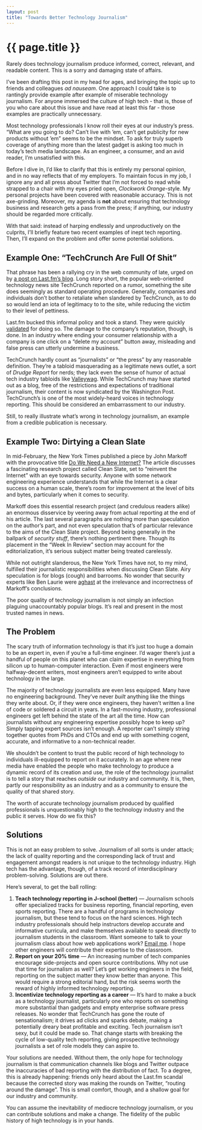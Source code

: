 ```yaml
---
layout: post
title: "Towards Better Technology Journalism"
---
```


{{ page.title }}
================

Rarely does technology journalism produce informed, correct, relevant, and readable content. This is a sorry and damaging state of affairs.

I’ve been drafting this post in my head for ages, and bringing the topic up to friends and colleagues *ad nauseam*. One approach I could take is to rantingly provide example after example of miserable technology journalism. For anyone immersed the culture of high tech - that is, those of you who care about this issue and have read at least this far - those examples are practically unnecessary.

Most technology professionals I know roll their eyes at our industry’s press. “What are you going to do? Can’t live with ’em, can’t get publicity for new products without ’em” seems to be the mindset. To ask for truly superb coverage of anything more than the latest gadget is asking too much in today’s tech media landscape. As an engineer, a consumer, and an avid reader, I’m unsatisfied with this.

Before I dive in, I’d like to clarify that this is entirely my personal opinion, and in no way reflects that of my employers. To maintain focus in my job, I ignore any and all press about Twitter that I’m not forced to read while strapped to a chair with my eyes pried open, *Clockwork Orange*-style. My personal projects have been covered with reasonable accuracy. This is not axe-grinding. Moreover, my agenda is **not** about ensuring that technology business and research gets a pass from the press; if anything, our industry should be regarded more critically.

With that said: instead of harping endlessly and unproductively on the culprits, I’ll briefly feature two recent examples of inept tech reporting. Then, I’ll expand on the problem and offer some potential solutions.

Example One: “TechCrunch Are Full Of Shit”
------------------------------------------

That phrase has been a rallying cry in the web community of late, urged on by [a post on Last.fm’s blog](http://blog.last.fm/2009/02/23/techcrunch-are-full-of-shit). Long story short, the popular web-oriented technology news site TechCrunch reported on a rumor, something the site does seemingly as standard operating procedure. Generally, companies and individuals don’t bother to retaliate when slandered by TechCrunch, as to do so would lend an iota of legitimacy to to the site, while reducing the victim to their level of pettiness.

Last.fm bucked this informal policy and took a stand. They were quickly [validated](http://arstechnica.com/media/news/2009/02/riaa-denies-rumors-that-lastfm-turned-over-data.ars) for doing so. The damage to the company’s reputation, though, is done. In an industry where ending your consumer relationship with a company is one click on a “delete my account” button away, misleading and false press can utterly undermine a business.

TechCrunch hardly count as “journalists” or “the press” by any reasonable definition. They’re a tabloid masquerading as a legitimate news outlet, a sort of *Drudge Report* for nerds; they lack even the sense of humor of actual tech industry tabloids like [Valleywag](http://en.wikipedia.org/wiki/Valleywag). While TechCrunch may have started out as a blog, free of the restrictions and expectations of traditional journalism, their content is now syndicated by the Washington Post. TechCrunch’s is one of the most widely-heard voices in technology reporting. This should be considered an embarrassment to our industry.

Still, to really illustrate what’s wrong in technology journalism, an example from a credible publication is necessary.

Example Two: Dirtying a Clean Slate
-----------------------------------

In mid-February, the New York Times published a piece by John Markoff with the provocative title [Do We Need a New Internet?](http://www.nytimes.com/2009/02/15/weekinreview/15markoff.html) The article discusses a fascinating research project called Clean Slate, set to “reinvent the Internet” with an eye towards security. Anyone with some network engineering experience understands that while the Internet is a clear success on a human scale, there’s room for improvement at the level of bits and bytes, particularly when it comes to security.

Markoff does this essential research project (and credulous readers alike) an enormous disservice by veering away from actual reporting at the end of his article. The last several paragraphs are nothing more than speculation on the author’s part, and not even speculation that’s of particular relevance to the aims of the Clean Slate project. Beyond being generally in the ballpark of *security stuff*, there’s nothing pertinent there. Though its placement in the “Week In Review” section may account for the editorialization, it’s serious subject matter being treated carelessly.

While not outright slanderous, the New York Times have not, to my mind, fulfilled their journalistic responsibilities when discussing Clean Slate. Airy speculation is for blogs (cough) and barrooms. No wonder that security experts like Ben Laurie were [aghast](http://www.links.org/?p=538) at the irrelevance and incorrectness of Markoff’s conclusions.

The poor quality of technology journalism is not simply an infection plaguing unaccountably popular blogs. It’s real and present in the most trusted names in news.

The Problem
-----------

The scary truth of information technology is that it’s just too huge a domain to be an expert in, even if you’re a full-time engineer. I’d wager there’s just a handful of people on this planet who can claim expertise in everything from silicon up to human-computer interaction. Even if most engineers were halfway-decent writers, most engineers aren’t equipped to write about technology in the large.

The majority of technology journalists are even less equipped. Many have no engineering background. They’ve never *built* anything like the things they write about. Or, if they were once engineers, they haven’t written a line of code or soldered a circuit in years. In a fast-moving industry, professional engineers get left behind the state of the art all the time. How can journalists without any engineering expertise possibly hope to keep up? Simply tapping expert sources isn’t enough. A reporter can’t simply string together quotes from PhDs and CTOs and end up with something cogent, accurate, and informative to a non-technical reader.

We shouldn’t be content to trust the public record of high technology to individuals ill-equipped to report on it accurately. In an age where new media have enabled the people who make technology to produce a dynamic record of its creation and use, the role of the technology journalist is to tell a story that reaches *outside* our industry and community. It is, then, partly our responsibility as an industry and as a community to ensure the quality of that shared story.

The worth of accurate technology journalism produced by qualified professionals is unquestionably high to the technology industry and the public it serves. How do we fix this?

Solutions
---------

This is not an easy problem to solve. Journalism of all sorts is under attack; the lack of quality reporting and the corresponding lack of trust and engagement amongst readers is not unique to the technology industry. High tech has the advantage, though, of a track record of interdisciplinary problem-solving. Solutions are out there.

Here’s several, to get the ball rolling:

1.  **Teach technology reporting in J-school (better)** — Journalism schools offer specialized tracks for business reporting, financial reporting, even sports reporting. There are a handful of programs in technology journalism, but these tend to focus on the hard sciences. High tech industry professionals should help instructors develop accurate and informative curricula, and make themselves available to speak directly to journalism students in the classroom. Want someone to talk to your journalism class about how web applications work? <a href="mailto:al3x@al3x.net">Email me</a>. I hope other engineers will contribute their expertise to the classroom.
2.  **Report on your 20% time** — An increasing number of tech companies encourage side-projects and open source contributions. Why not use that time for journalism as well? Let’s get working engineers in the field, reporting on the subject matter they know better than anyone. This would require a strong editorial hand, but the risk seems worth the reward of highly informed technology reporting.
3.  **Incentivize technology reporting as a career** — It’s hard to make a buck as a technology journalist, particularly one who reports on something more substantial than gadgets and empty enterprise software press releases. No wonder that TechCrunch has gone the route of sensationalism; it drives ad clicks and sparks debate, making a potentially dreary beat profitable and exciting. Tech journalism isn’t sexy, but it could be made so. That change starts with breaking the cycle of low-quality tech reporting, giving prospective technology journalists a set of role models they can aspire to.

Your solutions are needed. Without them, the only hope for technology journalism is that communication channels like blogs and Twitter outpace the inaccuracies of bad reporting with the distribution of fact. To a degree, this is already happening: friends only heard about the Last.fm scandal because the corrected story was making the rounds on Twitter, “routing around the damage”. This is small comfort, though, and a shallow goal for our industry and community.

You can assume the inevitability of mediocre technology journalism, or you can contribute solutions and make a change. The fidelity of the public history of high technology is in your hands.
